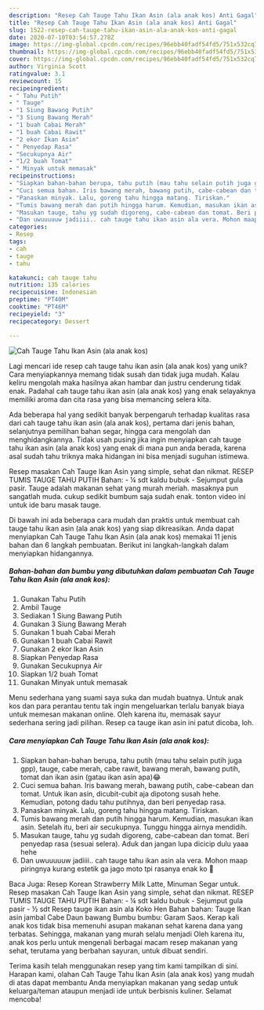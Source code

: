 ```yaml
---
description: "Resep Cah Tauge Tahu Ikan Asin (ala anak kos) Anti Gagal"
title: "Resep Cah Tauge Tahu Ikan Asin (ala anak kos) Anti Gagal"
slug: 1522-resep-cah-tauge-tahu-ikan-asin-ala-anak-kos-anti-gagal
date: 2020-07-10T03:54:57.278Z
image: https://img-global.cpcdn.com/recipes/96ebb40fadf54fd5/751x532cq70/cah-tauge-tahu-ikan-asin-ala-anak-kos-foto-resep-utama.jpg
thumbnail: https://img-global.cpcdn.com/recipes/96ebb40fadf54fd5/751x532cq70/cah-tauge-tahu-ikan-asin-ala-anak-kos-foto-resep-utama.jpg
cover: https://img-global.cpcdn.com/recipes/96ebb40fadf54fd5/751x532cq70/cah-tauge-tahu-ikan-asin-ala-anak-kos-foto-resep-utama.jpg
author: Virginia Scott
ratingvalue: 3.1
reviewcount: 15
recipeingredient:
- " Tahu Putih"
- " Tauge"
- "1 Siung Bawang Putih"
- "3 Siung Bawang Merah"
- "1 buah Cabai Merah"
- "1 buah Cabai Rawit"
- "2 ekor Ikan Asin"
- " Penyedap Rasa"
- "Secukupnya Air"
- "1/2 buah Tomat"
- " Minyak untuk memasak"
recipeinstructions:
- "Siapkan bahan-bahan berupa, tahu putih (mau tahu selain putih juga gpp), tauge, cabe merah, cabe rawit, bawang merah, bawang putih, tomat dan ikan asin (gatau ikan asin apa)😂"
- "Cuci semua bahan. Iris bawang merah, bawang putih, cabe-cabean dan tomat. Untuk ikan asin, dicubit-cubit aja dipotong susah hehe. Kemudian, potong dadu tahu putihnya, dan beri penyedap rasa."
- "Panaskan minyak. Lalu, goreng tahu hingga matang. Tiriskan."
- "Tumis bawang merah dan putih hingga harum. Kemudian, masukan ikan asin. Setelah itu, beri air secukupnya. Tunggu hingga airnya mendidih."
- "Masukan tauge, tahu yg sudah digoreng, cabe-cabean dan tomat. Beri penyedap rasa (sesuai selera). Aduk dan jangan lupa dicicip dulu yaaa hehe"
- "Dan uwuuuuuw jadiiii.. cah tauge tahu ikan asin ala vera. Mohon maap piringnya kurang estetik ga jago moto tpi rasanya enak ko 🥰"
categories:
- Resep
tags:
- cah
- tauge
- tahu

katakunci: cah tauge tahu 
nutrition: 135 calories
recipecuisine: Indonesian
preptime: "PT40M"
cooktime: "PT46M"
recipeyield: "3"
recipecategory: Dessert

---
```



![Cah Tauge Tahu Ikan Asin (ala anak kos)](https://img-global.cpcdn.com/recipes/96ebb40fadf54fd5/751x532cq70/cah-tauge-tahu-ikan-asin-ala-anak-kos-foto-resep-utama.jpg)

Lagi mencari ide resep cah tauge tahu ikan asin (ala anak kos) yang unik? Cara menyiapkannya memang tidak susah dan tidak juga mudah. Kalau keliru mengolah maka hasilnya akan hambar dan justru cenderung tidak enak. Padahal cah tauge tahu ikan asin (ala anak kos) yang enak selayaknya memiliki aroma dan cita rasa yang bisa memancing selera kita.

Ada beberapa hal yang sedikit banyak berpengaruh terhadap kualitas rasa dari cah tauge tahu ikan asin (ala anak kos), pertama dari jenis bahan, selanjutnya pemilihan bahan segar, hingga cara mengolah dan menghidangkannya. Tidak usah pusing jika ingin menyiapkan cah tauge tahu ikan asin (ala anak kos) yang enak di mana pun anda berada, karena asal sudah tahu triknya maka hidangan ini bisa menjadi suguhan istimewa.

Resep masakan Cah Tauge Ikan Asin yang simple, sehat dan nikmat. RESEP TUMIS TAUGE TAHU PUTIH Bahan: - ¼ sdt kaldu bubuk - Sejumput gula pasir. Tauge adalah makanan sehat yang murah meriah. masaknya pun sangatlah muda. cukup sedikit bumbum saja sudah enak. tonton video ini untuk ide baru masak tauge.


Di bawah ini ada beberapa cara mudah dan praktis untuk membuat cah tauge tahu ikan asin (ala anak kos) yang siap dikreasikan. Anda dapat menyiapkan Cah Tauge Tahu Ikan Asin (ala anak kos) memakai 11 jenis bahan dan 6 langkah pembuatan. Berikut ini langkah-langkah dalam menyiapkan hidangannya.

<!--inarticleads1-->

##### Bahan-bahan dan bumbu yang dibutuhkan dalam pembuatan Cah Tauge Tahu Ikan Asin (ala anak kos):

1. Gunakan  Tahu Putih
1. Ambil  Tauge
1. Sediakan 1 Siung Bawang Putih
1. Gunakan 3 Siung Bawang Merah
1. Gunakan 1 buah Cabai Merah
1. Gunakan 1 buah Cabai Rawit
1. Gunakan 2 ekor Ikan Asin
1. Siapkan  Penyedap Rasa
1. Gunakan Secukupnya Air
1. Siapkan 1/2 buah Tomat
1. Gunakan  Minyak untuk memasak


Menu sederhana yang suami saya suka dan mudah buatnya. Untuk anak kos dan para perantau tentu tak ingin mengeluarkan terlalu banyak biaya untuk memesan makanan online. Oleh karena itu, memasak sayur sederhana sering jadi pilihan. Resep ca tauge ikan asin ini patut dicoba, loh. 

<!--inarticleads2-->

##### Cara menyiapkan Cah Tauge Tahu Ikan Asin (ala anak kos):

1. Siapkan bahan-bahan berupa, tahu putih (mau tahu selain putih juga gpp), tauge, cabe merah, cabe rawit, bawang merah, bawang putih, tomat dan ikan asin (gatau ikan asin apa)😂
1. Cuci semua bahan. Iris bawang merah, bawang putih, cabe-cabean dan tomat. Untuk ikan asin, dicubit-cubit aja dipotong susah hehe. Kemudian, potong dadu tahu putihnya, dan beri penyedap rasa.
1. Panaskan minyak. Lalu, goreng tahu hingga matang. Tiriskan.
1. Tumis bawang merah dan putih hingga harum. Kemudian, masukan ikan asin. Setelah itu, beri air secukupnya. Tunggu hingga airnya mendidih.
1. Masukan tauge, tahu yg sudah digoreng, cabe-cabean dan tomat. Beri penyedap rasa (sesuai selera). Aduk dan jangan lupa dicicip dulu yaaa hehe
1. Dan uwuuuuuw jadiiii.. cah tauge tahu ikan asin ala vera. Mohon maap piringnya kurang estetik ga jago moto tpi rasanya enak ko 🥰


Baca Juga: Resep Korean Strawberry Milk Latte, Minuman Segar untuk. Resep masakan Cah Tauge Ikan Asin yang simple, sehat dan nikmat. RESEP TUMIS TAUGE TAHU PUTIH Bahan: - ¼ sdt kaldu bubuk - Sejumput gula pasir - ½ sdt Resep tauge ikan asin ala Koko Hen Bahan bahan: Tauge Ikan asin jambal Cabe Daun bawang Bumbu bumbu: Garam Saos. Kerap kali anak kos tidak bisa memenuhi asupan makanan sehat karena dana yang terbatas. Sehingga, makanan yang murah selalu menjadi Oleh karena itu, anak kos perlu untuk mengenali berbagai macam resep makanan yang sehat, terutama yang berbahan sayuran, untuk dibuat sendiri. 

Terima kasih telah menggunakan resep yang tim kami tampilkan di sini. Harapan kami, olahan Cah Tauge Tahu Ikan Asin (ala anak kos) yang mudah di atas dapat membantu Anda menyiapkan makanan yang sedap untuk keluarga/teman ataupun menjadi ide untuk berbisnis kuliner. Selamat mencoba!
